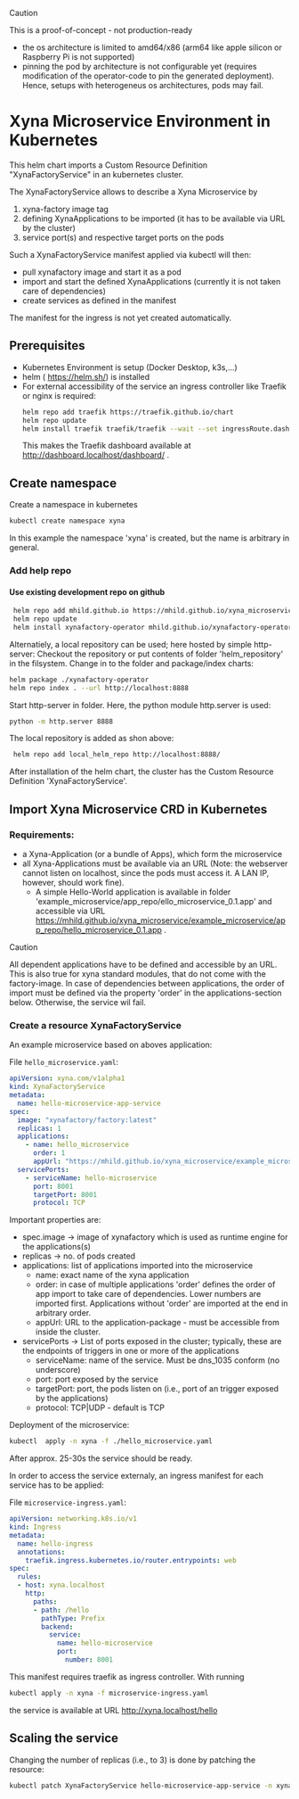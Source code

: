 > [!CAUTION]
> This is a proof-of-concept - not production-ready
> - the os architecture is limited to amd64/x86 (arm64 like apple silicon or Raspberry Pi is not supported)
> - pinning the pod by architecture is not configurable yet (requires modification of the operator-code to pin the generated deployment). Hence, setups with heterogeneus os architectures, pods may fail.

# Xyna Microservice Environment in Kubernetes
This helm chart imports a Custom Resource Definition "XynaFactoryService" in an kubernetes cluster.

The XynaFactoryService allows to describe a Xyna Microservice by
1. xyna-factory image tag
2. defining XynaApplications to be imported (it has to be available via URL by the cluster)
3. service port(s) and respective target ports on the pods

Such a XynaFactoryService manifest applied via kubectl will then:
-  pull xynafactory image and start it as a pod
-  import and start the defined XynaApplications (currently it is not taken care of dependencies)
-  create services as defined in the manifest 

The manifest for the ingress is not yet created automatically.  

   
## Prerequisites
* Kubernetes Environment is setup (Docker Desktop, k3s,...)
* helm ( https://helm.sh/) is installed
* For external accessibility of the service an ingress controller like Traefik or nginx is required:
    ```bash
    helm repo add traefik https://traefik.github.io/chart
    helm repo update
    helm install traefik traefik/traefik --wait --set ingressRoute.dashboard.enabled=true --set ingressRoute.dashboard.matchRule='Host(`dashboard.localhost`)'  --set ingressRoute.dashboard.entryPoints={web} --set providers.kubernetesGateway.enabled=true --set gateway.listeners.web.namespacePolicy.from=All
    ```
    This makes the Traefik dashboard available at http://dashboard.localhost/dashboard/ .
## Create namespace
Create a namespace in kubernetes
```bash
kubectl create namespace xyna
```
In this example the namespace 'xyna' is created, but the name is arbitrary in general.

### Add help repo
#### Use existing development repo on github
```bash
 helm repo add mhild.github.io https://mhild.github.io/xyna_microservice/helm_repository/
 helm repo update
 helm install xynafactory-operator mhild.github.io/xynafactory-operator --version 0.1.1 -n xyna
```

Alternatiely, a local repository can be used; here hosted by simple http-server:
Checkout the repository or put contents of folder 'helm_repository' in the filsystem.
Change in to the folder and package/index charts:
```bash
helm package ./xynafactory-operator
helm repo index . --url http://localhost:8888
````

Start http-server in folder. Here, the python module http.server is used:
```bash
python -m http.server 8888
````

The local repository is added as shon above:
```bash
 helm repo add local_helm_repo http://localhost:8888/
````

After installation of the helm chart, the cluster has the Custom Resource Definition 'XynaFactoryService'.
## Import Xyna Microservice CRD in Kubernetes

### Requirements:
- a Xyna-Application (or a bundle of Apps), which form the microservice
- all Xyna-Applications must be available via an URL (Note: the webserver cannot listen on localhost, since the pods must access it. A LAN IP, however, should work fine).
  - A simple Hello-World application is available in folder 'example_microservice/app_repo/ello_microservice_0.1.app' and accessible via URL https://mhild.github.io/xyna_microservice/example_microservice/app_repo/hello_microservice_0.1.app .
 
> [!CAUTION]
> All dependent applications have to be defined and accessible by an URL. This is also true for xyna standard modules, that do not come with the factory-image.
> In case of dependencies between applications, the order of import must be defined via the property 'order' in the applications-section below. Otherwise, the service wil fail.

### Create a resource XynaFactoryService

An example microservice based on aboves application:

File ```hello_microservice.yaml```:
```yaml
apiVersion: xyna.com/v1alpha1
kind: XynaFactoryService
metadata:
  name: hello-microservice-app-service
spec:
  image: "xynafactory/factory:latest"
  replicas: 1
  applications:
    - name: hello_microservice
      order: 1
      appUrl: "https://mhild.github.io/xyna_microservice/example_microservice/app_repo/hello_microservice_0.1.app"
  servicePorts:
    - serviceName: hello-microservice
      port: 8001
      targetPort: 8001
      protocol: TCP
```

Important properties are:
 - spec.image -> image of xynafactory which is used as runtime engine for the applications(s)
 - replicas -> no. of pods created
 - applications: list of applications imported into the microservice
   - name: exact name of the xyna application
   - order: in case of multiple applications 'order' defines the order of app import to take care of dependencies. Lower numbers are imported first. Applications without 'order' are imported at the end in arbitrary order.
   - appUrl: URL to the application-package - must be accessible from inside the cluster.
 - servicePorts -> List of ports exposed in the cluster; typically, these are the endpoints of triggers in one or more of the applications
   - serviceName: name of the service. Must be dns_1035 conform (no underscore) 
   - port: port exposed by the service
   - targetPort: port, the pods listen on (i.e., port of an trigger exposed by the applications)
   - protocol: TCP|UDP - default is TCP

Deployment of the microservice:
```bash
kubectl  apply -n xyna -f ./hello_microservice.yaml
```

After approx. 25-30s the service should be ready.

In order to access the service externaly, an ingress manifest for each service has to be applied:

File ```microservice-ingress.yaml```:
```yaml
apiVersion: networking.k8s.io/v1
kind: Ingress
metadata:
  name: hello-ingress
  annotations:
    traefik.ingress.kubernetes.io/router.entrypoints: web
spec:
  rules:
  - host: xyna.localhost
    http:
      paths:
      - path: /hello
        pathType: Prefix
        backend:
          service:
            name: hello-microservice
            port:
              number: 8001
```

This manifest requires traefik as ingress controller. With running
```bash
kubectl apply -n xyna -f microservice-ingress.yaml
```
the service is available at URL http://xyna.localhost/hello

## Scaling the service
Changing the number of replicas (i.e., to 3) is done by patching the resource:

```bash
kubectl patch XynaFactoryService hello-microservice-app-service -n xyna --type merge -p '{\"spec\": {\"replicas\": 3}}'
```
